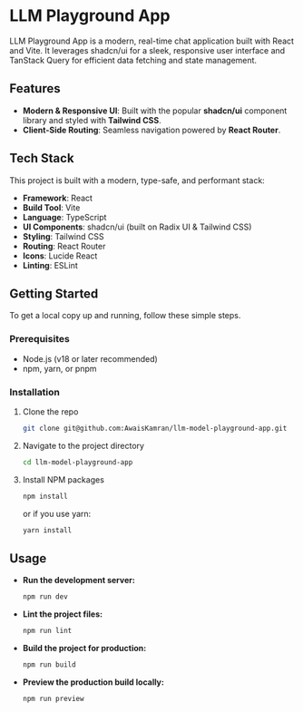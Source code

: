 # LLM Playground App

LLM Playground App is a modern, real-time chat application built with React and Vite. It leverages shadcn/ui for a sleek, responsive user interface and TanStack Query for efficient data fetching and state management.

## Features

*   **Modern & Responsive UI**: Built with the popular **shadcn/ui** component library and styled with **Tailwind CSS**.
*   **Client-Side Routing**: Seamless navigation powered by **React Router**.
   
##  Tech Stack

This project is built with a modern, type-safe, and performant stack:

*   **Framework**: React
*   **Build Tool**: Vite
*   **Language**: TypeScript
*   **UI Components**: shadcn/ui (built on Radix UI & Tailwind CSS)
*   **Styling**: Tailwind CSS
*   **Routing**: React Router
*   **Icons**: Lucide React
*   **Linting**: ESLint

## Getting Started

To get a local copy up and running, follow these simple steps.

### Prerequisites

*   Node.js (v18 or later recommended)
*   npm, yarn, or pnpm

### Installation

1.  Clone the repo
    ```sh
    git clone git@github.com:AwaisKamran/llm-model-playground-app.git
    ```
2.  Navigate to the project directory
    ```sh
    cd llm-model-playground-app
    ```
3.  Install NPM packages
    ```sh
    npm install
    ```
    or if you use yarn:
    ```sh
    yarn install
    ```

## Usage

*   **Run the development server:**
    ```sh
    npm run dev
    ```

*   **Lint the project files:**
    ```sh
    npm run lint
    ```

*   **Build the project for production:**
    ```sh
    npm run build
    ```

*   **Preview the production build locally:**
    ```sh
    npm run preview
    ```
